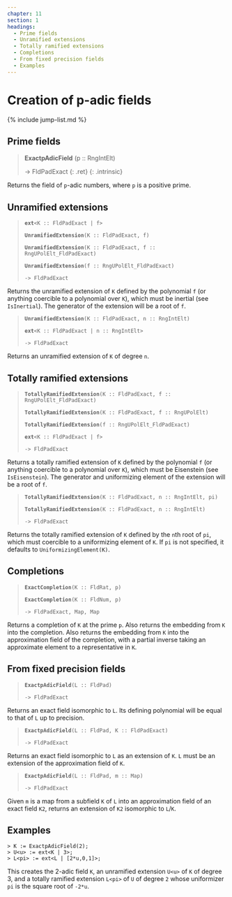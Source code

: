 ```yaml
---
chapter: 11
section: 1
headings:
  - Prime fields
  - Unramified extensions
  - Totally ramified extensions
  - Completions
  - From fixed precision fields
  - Examples
---
```


# Creation of p-adic fields

{% include jump-list.md %}

## Prime fields

> **ExactpAdicField** (p :: RngIntElt)
>
> -> FldPadExact
> {: .ret}
{: .intrinsic}

Returns the field of `p`-adic numbers, where `p` is a positive prime.

## Unramified extensions

> **`ext`**`<K :: FldPadExact | f>`
>
> **`UnramifiedExtension`**`(K :: FldPadExact, f)`
>
> **`UnramifiedExtension`**`(K :: FldPadExact, f :: RngUPolElt_FldPadExact)`
>
> **`UnramifiedExtension`**`(f :: RngUPolElt_FldPadExact)`
>
> `-> FldPadExact`

Returns the unramified extension of `K` defined by the polynomial `f` (or anything coercible to a polynomial over `K`), which must be inertial (see `IsInertial`). The generator of the extension will be a root of `f`.

> **`UnramifiedExtension`**`(K :: FldPadExact, n :: RngIntElt)`
>
> **`ext`**`<K :: FldPadExact | n :: RngIntElt>`
>
> `-> FldPadExact`

Returns an unramified extension of `K` of degree `n`.

## Totally ramified extensions

> **`TotallyRamifiedExtension`**`(K :: FldPadExact, f :: RngUPolElt_FldPadExact)`
>
> **`TotallyRamifiedExtension`**`(K :: FldPadExact, f :: RngUPolElt)`
>
> **`TotallyRamifiedExtension`**`(f :: RngUPolElt_FldPadExact)`
>
> **`ext`**`<K :: FldPadExact | f>`
>
> `-> FldPadExact`

Returns a totally ramified extension of `K` defined by the polynomial `f` (or anything coercible to a polynomial over `K`), which must be Eisenstein (see `IsEisenstein`). The generator and uniformizing element of the extension will be a root of `f`.

> **`TotallyRamifiedExtension`**`(K :: FldPadExact, n :: RngIntElt, pi)`
>
> **`TotallyRamifiedExtension`**`(K :: FldPadExact, n :: RngIntElt)`
>
> `-> FldPadExact`

Returns the totally ramified extension of `K` defined by the `n`th root of `pi`, which must coercible to a uniformizing element of `K`. If `pi` is not specified, it defaults to `UniformizingElement(K)`.

## Completions

> **`ExactCompletion`**`(K :: FldRat, p)`
>
> **`ExactCompletion`**`(K :: FldNum, p)`
>
> `-> FldPadExact, Map, Map`

Returns a completion of `K` at the prime `p`. Also returns the embedding from `K` into the completion. Also returns the embedding from `K` into the approximation field of the completion, with a partial inverse taking an approximate element to a representative in `K`.

## From fixed precision fields

> **`ExactpAdicField`**`(L :: FldPad)`
>
> `-> FldPadExact`

Returns an exact field isomorphic to `L`. Its defining polynomial will be equal to that of `L` up to precision.

> **`ExactpAdicField`**`(L :: FldPad, K :: FldPadExact)`
>
> `-> FldPadExact`

Returns an exact field isomorphic to `L` as an extension of `K`. `L` must be an extension of the approximation field of `K`.

> **`ExactpAdicField`**`(L :: FldPad, m :: Map)`
>
> `-> FldPadExact`

Given `m` is a map from a subfield `K` of `L` into an approximation field of an exact field `K2`, returns an extension of `K2` isomorphic to `L`/`K`.

## Examples

```
> K := ExactpAdicField(2);
> U<u> := ext<K | 3>;
> L<pi> := ext<L | [2*u,0,1]>;
```

This creates the 2-adic field `K`, an unramified extension `U<u>` of `K` of degree 3, and a totally ramified extension `L<pi>` of `U` of degree `2` whose uniformizer `pi` is the square root of `-2*u`.